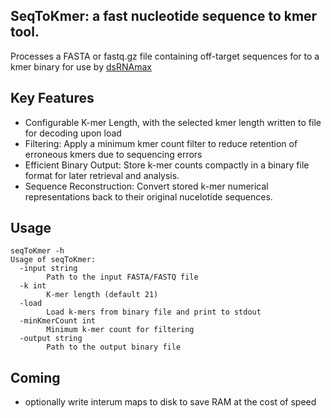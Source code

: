 ## SeqToKmer: a fast nucleotide sequence to kmer tool.        

Processes a FASTA or fastq.gz file containing off-target sequences for to a kmer binary for use by [dsRNAmax](https://github.com/sfletc/dsRNAmax)


## Key Features

- Configurable K-mer Length, with the selected kmer length written to file for decoding upon load
- Filtering: Apply a minimum kmer count filter to reduce retention of erroneous kmers due to sequencing errors
- Efficient Binary Output: Store k-mer counts compactly in a binary file format for later retrieval and analysis.
- Sequence Reconstruction: Convert stored k-mer numerical representations back to their original nucelotide sequences.

## Usage

```
seqToKmer -h
Usage of seqToKmer:
  -input string
    	Path to the input FASTA/FASTQ file
  -k int
    	K-mer length (default 21)
  -load
    	Load k-mers from binary file and print to stdout
  -minKmerCount int
    	Minimum k-mer count for filtering
  -output string
    	Path to the output binary file
```

## Coming

- optionally write interum maps to disk to save RAM at the cost of speed